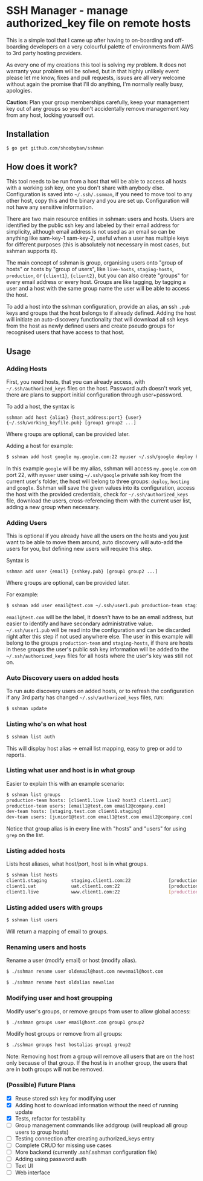 # SSH Manager - manage authorized_key file on remote hosts

This is a simple tool that I came up after having to on-boarding and off-boarding developers on a very colourful palette of environments from AWS to 3rd party hosting providers.

As every one of my creations this tool is solving _my_ problem. It does not warranty your problem will be solved, but in that highly unlikely event please let me know, fixes and pull requests, issues are all very welcome without again the promise that I'll do anything, I'm normally really busy, apologies.

**Caution**: Plan your group memberships carefully, keep your management key out of any groups so you don't accidentally remove management key from any host, locking yourself out.

## Installation

```sh
$ go get github.com/shoobyban/sshman
```

## How does it work?

This tool needs to be run from a host that will be able to access all hosts with a working ssh key, one you don't share with anybody else. Configuration is saved into `~/.ssh/.ssmman`, if you need to move tool to any other host, copy this and the binary and you are set up. Configuration will not have any sensitive information.

There are two main resource entities in sshman: users and hosts. Users are identified by the public ssh key and labeled by their email address for simplicity, although email address is not used as an email so can be anything like sam-key-1 sam-key-2, useful when a user has multiple keys for different purposes (this is absolutely not necessary in most cases, but sshman supports it).

The main concept of sshman is group, organising users onto "group of hosts" or hosts by "group of users", like `live-hosts`, `staging-hosts`, `production`, or `{client1}`, `{client2}`, but you can also create "groups" for every email address or every host. Groups are like tagging, by tagging a user and a host with the same group name the user will be able to access the host.

To add a host into the sshman configuration, provide an alias, an ssh `.pub` keys and groups that the host belongs to if already defined. Adding the host will initiate an auto-discovery functionality that will download all ssh keys from the host as newly defined users and create pseudo groups for recognised users that have access to that host.

## Usage

### Adding Hosts
First, you need hosts, that you can already access, with `~/.ssh/authorized_keys` files on the host. Password auth doesn't work yet, there are plans to support initial configuration through user+password.

To add a host, the syntax is

```sshman add host {alias} {host_address:port} {user} {~/.ssh/working_keyfile.pub} [group1 group2 ...]```

Where groups are optional, can be provided later.

Adding a host for example:

```sh
$ sshman add host google my.google.com:22 myuser ~/.ssh/google deploy hosting google
```

In this example `google` will be my alias, sshman will access `my.google.com` on port 22, with `myuser` user using `~/.ssh/google` private ssh key from the current user's folder, the host will belong to three groups: `deploy`, `hosting` and `google`. Sshman will save the given values into its configuration, access the host with the provided credentials, check for `~/.ssh/authorized_keys` file, download the users, cross-referencing them with the current user list, adding a new group when necessary.

### Adding Users

This is optional if you already have all the users on the hosts and you just want to be able to move them around, auto discovery will auto-add the users for you, but defining new users will require this step.

Syntax is 

```sshman add user {email} {sshkey.pub} [group1 group2 ...]```

Where groups are optional, can be provided later.

For example:

```sh
$ sshman add user email@test.com ~/.ssh/user1.pub production-team staging-hosts
```
`email@test.com` will be the label, it doesn't have to be an email address, but easier to identify and have secondary administrative value. `~/.ssh/user1.pub` will be read into the configuration and can be discarded right after this step if not used anywhere else. The user in this example will belong to the groups `production-team` and `staging-hosts`, if there are hosts in these groups the user's public ssh key information will be added to the `~/.ssh/authorized_keys` files for all hosts where the user's key was still not on.

### Auto Discovery users on added hosts

To run auto discovery users on added hosts, or to refresh the configuration if any 3rd party has changed `~/.ssh/authorized_keys` files, run:

```sh
$ sshman update
```

### Listing who's on what host

```sh
$ sshman list auth
```

This will display host alias -> email list mapping, easy to grep or add to reports.

### Listing what user and host is in what group

Easier to explain this with an example scenario:

```sh
$ sshman list groups
production-team hosts: [client1.live live2 host3 client1.uat]
production-team users: [email1@test.com email2@company.com]
dev-team hosts: [staging.test.com client1.staging]
dev-team users: [junior1@test.com email1@test.com email2@company.com]
```

Notice that group alias is in every line with "hosts" and "users" for using `grep` on the list.

### Listing added hosts

Lists host aliases, what host/port, host is in what groups.

```sh 
$ sshman list hosts
client1.staging        	staging.client1.com:22              [production-team dev-team]
client1.uat        	    uat.client1.com:22               	[production-team dev-team]
client1.live        	www.client1.com:22               	[production-team]
```

### Listing added users with groups

```sh
$ sshman list users
```

Will return a mapping of email to groups.

### Renaming users and hosts

Rename a user (modify email) or host (modify alias).
```sh
$ ./sshman rename user oldemail@host.com newemail@host.com

$ ./sshman rename host oldalias newalias
```

### Modifying user and host groupping

Modify user's groups, or remove groups from user to allow global access:
```sh
$ ./sshman groups user email@host.com group1 group2
```

Modify host groups or remove from all groups:
```sh
$ ./sshman groups host hostalias group1 group2
```
Note: Removing host from a group will remove all users that are on the host only because of that group. If the host is in another group, the users that are in both groups will not be removed.

### (Possible) Future Plans

- [x] Reuse stored ssh key for modifying user
- [x] Adding host to download information without the need of running update
- [x] Tests, refactor for testability
- [ ] Group management commands like addgroup (will reupload all group users to group hosts)
- [ ] Testing connection after creating authorized_keys entry
- [ ] Complete CRUD for missing use cases
- [ ] More backend (currently .ssh/.sshman configuration file)
- [ ] Adding using password auth
- [ ] Text UI
- [ ] Web interface
